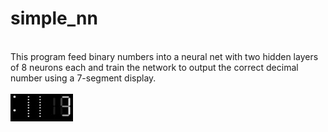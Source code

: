 # simple_nn

\
This program feed binary numbers into a neural net with two hidden layers of 8 neurons each and train the network to output the correct decimal number using a 7-segment display.
\
\
<img src="/latex/images/bin_to_7_seg.gif?raw=true" align="left"> 
